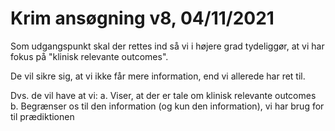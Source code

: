 # Krim ansøgning v8, 04/11/2021
Som udgangspunkt skal der rettes ind så vi i højere grad tydeliggør, at vi har fokus på "klinisk relevante outcomes".

De vil sikre sig, at vi ikke får mere information, end vi allerede har ret til. 

Dvs. de vil have at vi:
a. Viser, at der er tale om klinisk relevante outcomes
b. Begrænser os til den information (og kun den information), vi har brug for til prædiktionen

<!-- {BearID:26A105DE-AA10-4B3C-9685-BD3E1DF70C9D-8349-00000555B867351E} -->
